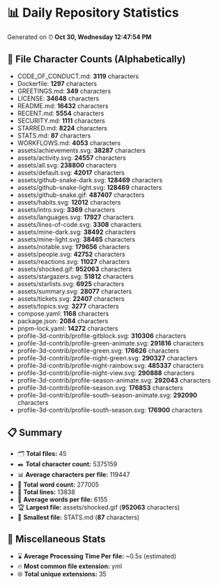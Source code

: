 # 📊 Daily Repository Statistics
Generated on ⏰ **Oct 30, Wednesday 12:47:54 PM**

## 📂 File Character Counts (Alphabetically)
- CODE_OF_CONDUCT.md: **3119** characters
- Dockerfile: **1297** characters
- GREETINGS.md: **349** characters
- LICENSE: **34648** characters
- README.md: **16432** characters
- RECENT.md: **5554** characters
- SECURITY.md: **1111** characters
- STARRED.md: **8224** characters
- STATS.md: **87** characters
- WORKFLOWS.md: **4053** characters
- assets/achievements.svg: **38287** characters
- assets/activity.svg: **24557** characters
- assets/all.svg: **238800** characters
- assets/default.svg: **42017** characters
- assets/github-snake-dark.svg: **128469** characters
- assets/github-snake-light.svg: **128469** characters
- assets/github-snake.gif: **487407** characters
- assets/habits.svg: **12012** characters
- assets/intro.svg: **3369** characters
- assets/languages.svg: **17927** characters
- assets/lines-of-code.svg: **3308** characters
- assets/mine-dark.svg: **38492** characters
- assets/mine-light.svg: **38465** characters
- assets/notable.svg: **179656** characters
- assets/people.svg: **42752** characters
- assets/reactions.svg: **11027** characters
- assets/shocked.gif: **952063** characters
- assets/stargazers.svg: **51812** characters
- assets/starlists.svg: **6925** characters
- assets/summary.svg: **28077** characters
- assets/tickets.svg: **22407** characters
- assets/topics.svg: **3277** characters
- compose.yaml: **1168** characters
- package.json: **2084** characters
- pnpm-lock.yaml: **14272** characters
- profile-3d-contrib/profile-gitblock.svg: **310306** characters
- profile-3d-contrib/profile-green-animate.svg: **291816** characters
- profile-3d-contrib/profile-green.svg: **176626** characters
- profile-3d-contrib/profile-night-green.svg: **290327** characters
- profile-3d-contrib/profile-night-rainbow.svg: **485337** characters
- profile-3d-contrib/profile-night-view.svg: **290888** characters
- profile-3d-contrib/profile-season-animate.svg: **292043** characters
- profile-3d-contrib/profile-season.svg: **176853** characters
- profile-3d-contrib/profile-south-season-animate.svg: **292090** characters
- profile-3d-contrib/profile-south-season.svg: **176900** characters

## 📋 Summary
- 🗂️ **Total files:** 45
- ✒️ **Total character count:** 5375159
- 📊 **Average characters per file:** 119447
- 📝 **Total word count:** 277005
- 🧾 **Total lines:** 13838
- 📐 **Average words per file:** 6155
- 🏆 **Largest file:** assets/shocked.gif (**952063** characters)
- 🥉 **Smallest file:** STATS.md (**87** characters)

## 🌟 Miscellaneous Stats
- ⌛ **Average Processing Time Per file:** ~0.5s (estimated)
- 🔥 **Most common file extension:** yml
- 🌐 **Total unique extensions:** 35
